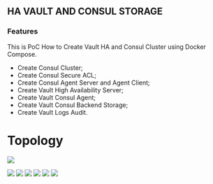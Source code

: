 ## HA VAULT AND CONSUL STORAGE

### Features
This is PoC How to Create Vault HA and Consul Cluster using Docker Compose.
- Create Consul Cluster;
- Create Consul Secure ACL;
- Create Consul Agent Server and Agent Client;
- Create Vault High Availability Server;
- Create Vault Consul Agent;
- Create Vault Consul Backend Storage;
- Create Vault Logs Audit.

# Topology

![](https://learn.hashicorp.com/img/vault-ha-consul.png)

![](https://img.shields.io/github/stars/pandao/editor.md.svg) ![](https://img.shields.io/github/forks/pandao/editor.md.svg) ![](https://img.shields.io/github/tag/pandao/editor.md.svg) ![](https://img.shields.io/github/release/pandao/editor.md.svg) ![](https://img.shields.io/github/issues/pandao/editor.md.svg) ![](https://img.shields.io/bower/v/editor.md.svg)

